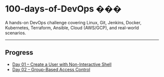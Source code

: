 # 100-days-of-DevOps ���
A hands-on DevOps challenge covering Linux, Git, Jenkins, Docker, Kubernetes, Terraform, Ansible, Cloud (AWS/GCP), and real-world scenarios.

---

## Progress
- [Day 01 – Create a User with Non-Interactive Shell](./Day-01-Create-User-NonInteractive-Shell/README.md)
- [Day 02 – Group-Based Access Control](Day-03-Group-Based-Access-Control/README.md)


